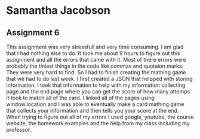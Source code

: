 # Samantha Jacobson
## Assignment 6

This assignment was very stressfull and very time consuming. I am glad that I had nothing else to do. It took me about 9 hours to figure out this assignment and all the errors that came with it. Most of there errors were probably the tiniest things in the code like commas and quotaion marks. They were very hard to find. So I had to finish creating the mathing game that we had to do last week. I first created a JSON that helpped with storing information. I took that information to help with my information collecting page and the end page where you can get the score of how many attemps it took to match all of the card. I linked all of the pages using window.location and I was able to eventually make a card mathing game that collects your information and then tells you your score at the end. When trying to figure out all of my errors I used google, youtube, the course website, the homework examples and the help from my class including my professor.
